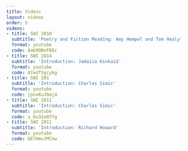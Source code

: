 ```yaml
---
title: Videos
layout: videos
order: 5
videos:
- title: SWI 2010
  subtitle: 'Poetry and Fiction Reading: Amy Hempel and Tom Healy'
  format: youtube
  code: Aab9ONnFBQc
- title: SWI 2014
  subtitle: 'Introduction: Jamaica Kinkaid'
  format: youtube
  code: ATedTSgcykg
- title: SWI 201
  subtitle: 'Introduction: Charles Simic'
  format: youtube
  code: jpnvKuJbmj4
- title: SWI 2011
  subtitle: 'Introduction: Charles Simic'
  format: youtube
  code: u_bu31e8ffg
- title: SWI 2011
  subtitle: 'Introduction: Richard Howard'
  format: youtube
  code: DETHmvJMlXw
---
```


